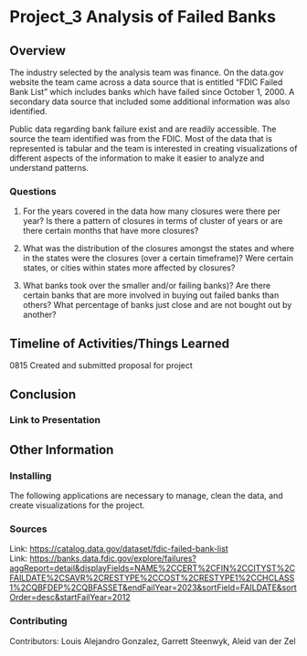 # Project_3 Analysis of Failed Banks

## Overview
The industry selected by the analysis team was finance. On the data.gov website the team came across a data source that is entitled “FDIC Failed Bank List” which includes banks which have failed since October 1, 2000. A secondary data source that included some additional information was also identified.  

Public data regarding bank failure exist and are readily accessible.  The source the team identified was from the FDIC.  Most of the data that is represented is tabular and the team is interested in creating visualizations of different aspects of the information to make it easier to analyze and understand patterns.

### Questions
1) For the years covered in the data how many closures were there per year?  Is there a pattern of closures in terms of cluster of years or are there certain months that have more closures?  

2) What was the distribution of the closures amongst the states and where in the states were the closures (over a certain timeframe)?  Were certain states, or cities within states more affected by closures?  

3) What banks took over the smaller and/or failing banks)?  Are there certain banks that are more involved in buying out failed banks than others? What percentage of banks just close and are not bought out by another? 

## Timeline of Activities/Things Learned
0815 Created and submitted proposal for project  

## Conclusion

### Link to Presentation


## Other Information  
### Installing
The following applications are necessary to manage, clean the data, and create visualizations for the project.

### Sources
Link: https://catalog.data.gov/dataset/fdic-failed-bank-list  
Link: https://banks.data.fdic.gov/explore/failures?aggReport=detail&displayFields=NAME%2CCERT%2CFIN%2CCITYST%2CFAILDATE%2CSAVR%2CRESTYPE%2CCOST%2CRESTYPE1%2CCHCLASS1%2CQBFDEP%2CQBFASSET&endFailYear=2023&sortField=FAILDATE&sortOrder=desc&startFailYear=2012  

### Contributing
Contributors: Louis Alejandro Gonzalez, Garrett Steenwyk, Aleid van der Zel
